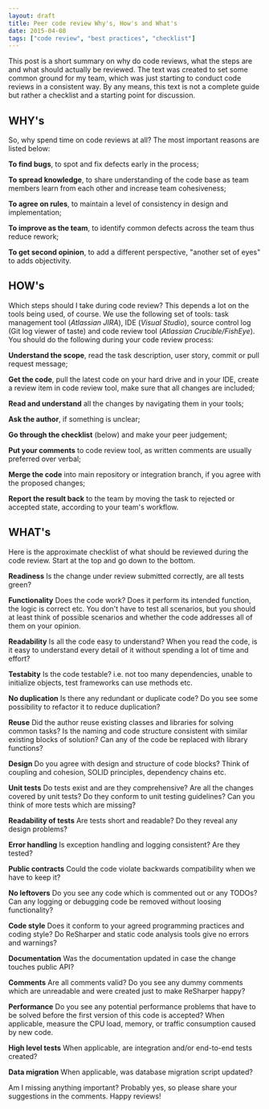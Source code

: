 ```yaml
---
layout: draft
title: Peer code review Why's, How's and What's
date: 2015-04-08
tags: ["code review", "best practices", "checklist"]
---
```

This post is a short summary on why do code reviews, what the steps are and what should actually be reviewed. The text was created to set some common ground for my team, which was just starting to conduct code reviews in a consistent way. By any means, this text is not a complete guide but rather a checklist and a starting point for discussion.

WHY's
-----
So, why spend time on code reviews at all? The most important reasons are listed below:

**To find bugs**, to spot and fix defects early in the process;

**To spread knowledge**, to share understanding of the code base as team members learn from each other and increase team cohesiveness;

**To agree on rules**, to maintain a level of consistency in design and implementation;

**To improve as the team**, to identify common defects across the team thus reduce rework;

**To get second opinion**, to add a different perspective, "another set of eyes" to adds objectivity.
 

HOW's
-----
Which steps should I take during code review? This depends a lot on the tools being used, of course. We use the following set of tools: task management tool (_Atlassian JIRA_), IDE (_Visual Studio_), source control log (Git log viewer of taste) and code review tool (_Atlassian Crucible/FishEye_). 
You should do the following during your code review process:

**Understand the scope**, read the task description, user story, commit or pull request message;

**Get the code**, pull the latest code on your hard drive and in your IDE, create a review item in code review tool, make sure that all changes are included;

**Read and understand** all the changes by navigating them in your tools;

**Ask the author**, if something is unclear;

**Go through the checklist** (below) and make your peer judgement;

**Put your comments** to code review tool, as written comments are usually preferred over verbal;

**Merge the code** into main repository or integration branch, if you agree with the proposed changes;

**Report the result back** to the team by moving the task to rejected or accepted state, according to your team's workflow.


WHAT's
------
Here is the approximate checklist of what should be reviewed during the code review. Start at the top and go down to the bottom.

**Readiness** Is the change under review submitted correctly, are all tests green?

**Functionality** Does the code work? Does it perform its intended function, the logic is correct etc. You don't have to test all scenarios, but you should at least think of possible scenarios and whether the code addresses all of them on your opinion.

**Readability** Is all the code easy to understand? When you read the code, is it easy to understand every detail of it without spending a lot of time and effort?

**Testabity** Is the code testable? i.e. not too many dependencies, unable to initialize objects, test frameworks can use methods etc.

**No duplication** Is there any redundant or duplicate code? Do you see some possibility to refactor it to reduce duplication? 

**Reuse** Did the author reuse existing classes and libraries for solving common tasks? Is the naming and code structure consistent with similar existing blocks of solution? Can any of the code be replaced with library functions?

**Design** Do you agree with design and structure of code blocks? Think of coupling and cohesion, SOLID principles, dependency chains etc.

**Unit tests** Do tests exist and are they comprehensive? Are all the changes covered by unit tests? Do they conform to unit testing guidelines? Can you think of more tests which are missing?

**Readability of tests** Are tests short and readable? Do they reveal any design problems?

**Error handling** Is exception handling and logging consistent? Are they tested?

**Public contracts** Could the code violate backwards compatibility when we have to keep it?

**No leftovers** Do you see any code which is commented out or any TODOs? Can any logging or debugging code be removed without loosing functionality?

**Code style** Does it conform to your agreed programming practices and coding style? Do ReSharper and static code analysis tools give no errors and warnings?

**Documentation** Was the documentation updated in case the change touches public API?

**Comments** Are all comments valid? Do you see any dummy comments which are unreadable and were created just to make ReSharper happy?

**Performance** Do you see any potential performance problems that have to be solved before the first version of this code is accepted? When applicable, measure the CPU load, memory, or traffic consumption caused by new code.

**High level tests** When applicable, are integration and/or end-to-end tests created?

**Data migration** When applicable, was database migration script updated?

Am I missing anything important? Probably yes, so please share your suggestions in the comments. 
Happy reviews!